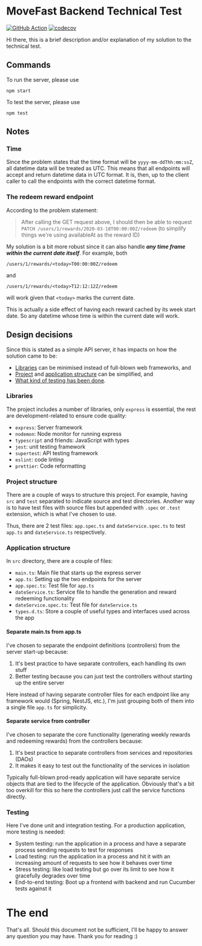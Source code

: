 # MoveFast Backend Technical Test

[![GitHub Action](https://github.com/aratare-jp/movefast-backend/actions/workflows/tests.yml/badge.svg)](https://github.com/aratare-jp/movefast-backend/actions/workflows/tests.yml)
[![codecov](https://codecov.io/gh/aratare-jp/movefast-backend/branch/main/graph/badge.svg?token=WsYq6gAcic)](https://codecov.io/gh/aratare-jp/movefast-backend)

Hi there, this is a brief description and/or explanation of my solution to the technical test.

## Commands

To run the server, please use

```
npm start
```

To test the server, please use

```
npm test
```

## Notes

### Time

Since the problem states that the time format will be `yyyy-mm-ddThh:mm:ssZ`, all datetime data will be treated as UTC.
This means that all endpoints will accept and return datetime data in UTC format. It is, then, up to the client caller
to call the endpoints with the correct datetime format.

### The redeem reward endpoint

According to the problem statement:

> After calling the GET request above, I should then be able to request
> `PATCH /users/1/rewards/2020-03-18T00:00:00Z/redeem` (to simplify things we're using availableAt as the reward ID)

My solution is a bit more robust since it can also handle _**any time frame within the current date itself**_. For
example, both

```
/users/1/rewards/<today>T00:00:00Z/redeem
```

and

```
/users/1/rewards/<today>T12:12:12Z/redeem
```

will work given that `<today>` marks the current date.

This is actually a side effect of having each reward cached by its week start date. So any datetime whose time is
within the current date will work.

## Design decisions

Since this is stated as a simple API server, it has impacts on how the solution came to be:

- [Libraries](#libraries) can be minimised instead of full-blown web frameworks, and
- [Project](#project-structure) and [application structure](#application-structure) can be simplified, and
- [What kind of testing has been done](#testing).

### Libraries

The project includes a number of libraries, only `express` is essential, the rest are development-related to ensure
code quality:

- `express`: Server framework
- `nodemon`: Node monitor for running express
- `typescript` and friends: JavaScript with types
- `jest`: unit testing framework
- `supertest`: API testing framework
- `eslint`: code linting
- `prettier`: Code reformatting

### Project structure

There are a couple of ways to structure this project. For example, having `src` and `test` separated to indicate source
and test directories. Another way is to have test files with source files but appended with `.spec` or `.test`
extension, which is what I've chosen to use.

Thus, there are 2 test files: `app.spec.ts` and `dateService.spec.ts` to test `app.ts` and `dateService.ts`
respectively.

### Application structure

In `src` directory, there are a couple of files:

- `main.ts`: Main file that starts up the express server
- `app.ts`: Setting up the two endpoints for the server
- `app.spec.ts`: Test file for `app.ts`
- `dateService.ts`: Service file to handle the generation and reward redeeming functionality
- `dateService.spec.ts`: Test file for `dateService.ts`
- `types.d.ts`: Store a couple of useful types and interfaces used across the app

#### Separate main.ts from app.ts

I've chosen to separate the endpoint definitions (controllers) from the server start-up because:

1. It's best practice to have separate controllers, each handling its own stuff
2. Better testing because you can just test the controllers without starting up the entire server

Here instead of having separate controller files for each endpoint like any framework would (Spring, NestJS, etc.),
I'm just grouping both of them into a single file `app.ts` for simplicity.

#### Separate service from controller

I've chosen to separate the core functionality (generating weekly rewards and redeeming rewards) from the controllers
because:

1. It's best practice to separate controllers from services and repositories (DAOs)
2. It makes it easy to test out the functionality of the services in isolation

Typically full-blown prod-ready application will have separate service objects that are tied to the lifecycle of the
application. Obviously that's a bit too overkill for this so here the controllers just call the service functions
directly.

### Testing

Here I've done unit and integration testing. For a production application, more testing is needed:

- System testing: run the application in a process and have a separate process sending requests to test for responses
- Load testing: run the application in a process and hit it with an increasing amount of requests to see how it behaves
  over time
- Stress testing: like load testing but go over its limit to see how it gracefully degrades over time
- End-to-end testing: Boot up a frontend with backend and run Cucumber tests against it

# The end

That's all. Should this document not be sufficient, I'll be happy to answer any question you may have. Thank you
for reading :)
